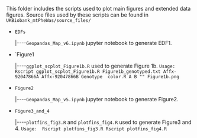 This folder includes the scripts used to plot main figures and extended data figures. Source files used by these scripts can be found in `UKBiobank_mtPheWas/source_files/`


- `EDFs`      

    |----`Geopandas_Map_v6.ipynb` jupyter notebook to generate EDF1.

- `Figure1        

    |----`ggplot_scplot_Figure1b.R` used to generate Figure 1b. 
          ```Usage: Rscript ggplot_scplot_Figure1b.R Figure1b_genotyped.txt Affx-92047866A Affx-92047866B Genotype  color.R A B "" Figure1b.png```
- `Figure2`    

   |----`Geopandas_Map_v5.ipynb` jupyter notebook to generate Figure2.

- `Figure3_and_4`    

   |----`plotfins_fig3.R` and `plotfins_fig4.R` used to generate Figure3 and 4. 
        ```Usage: 
                 Rscript plotfins_fig3.R
                 Rscript plotfins_fig4.R
        ```
